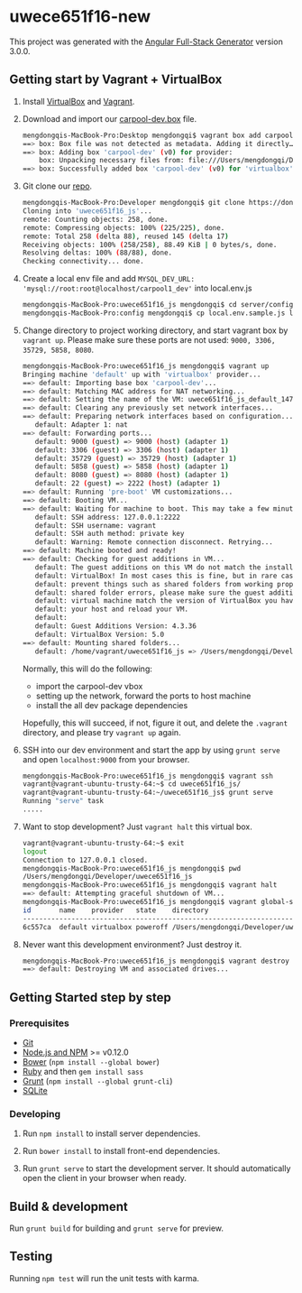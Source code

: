 # uwece651f16-new

This project was generated with the [Angular Full-Stack Generator](https://github.com/DaftMonk/generator-angular-fullstack) version 3.0.0.

## Getting start by Vagrant + VirtualBox
1.  Install [VirtualBox](https://www.virtualbox.org) and [Vagrant](https://www.vagrantup.com/).

2.  Download and import our [carpool-dev.box]() file. 
    
     ```bash
     mengdongqis-MacBook-Pro:Desktop mengdongqi$ vagrant box add carpool-dev carpool-dev.box -f
     ==> box: Box file was not detected as metadata. Adding it directly…
     ==> box: Adding box 'carpool-dev' (v0) for provider: 
         box: Unpacking necessary files from: file:///Users/mengdongqi/Desktop/carpool-dev.box
     ==> box: Successfully added box 'carpool-dev' (v0) for 'virtualbox'!
     ```

3.  Git clone our [repo](https://bitbucket.org/uwece651f16/uwece651f16_js). 
    
    ```bash
    mengdongqis-MacBook-Pro:Developer mengdongqi$ git clone https://dongqi_meng@bitbucket.org/uwece651f16/uwece651f16_js.git 
    Cloning into 'uwece651f16_js'...
    remote: Counting objects: 258, done.
    remote: Compressing objects: 100% (225/225), done.
    remote: Total 258 (delta 88), reused 145 (delta 17)
    Receiving objects: 100% (258/258), 88.49 KiB | 0 bytes/s, done.
    Resolving deltas: 100% (88/88), done.
    Checking connectivity... done.
    ```

4.  Create a local env file and add `MYSQL_DEV_URL: 'mysql://root:root@localhost/carpool1_dev'` into local.env.js

    ```bash
    mengdongqis-MacBook-Pro:uwece651f16_js mengdongqi$ cd server/config/
    mengdongqis-MacBook-Pro:config mengdongqi$ cp local.env.sample.js local.env.js  
    ```

5.  Change directory to project working directory, and start vagrant box by `vagrant up`. Please make sure these ports are not used: `9000, 3306, 35729, 5858, 8080`.             

    ```bash
    mengdongqis-MacBook-Pro:uwece651f16_js mengdongqi$ vagrant up 
    Bringing machine 'default' up with 'virtualbox' provider...
    ==> default: Importing base box 'carpool-dev'...
    ==> default: Matching MAC address for NAT networking...
    ==> default: Setting the name of the VM: uwece651f16_js_default_1476210577303_17584
    ==> default: Clearing any previously set network interfaces...
    ==> default: Preparing network interfaces based on configuration...
       default: Adapter 1: nat
    ==> default: Forwarding ports...
       default: 9000 (guest) => 9000 (host) (adapter 1)
       default: 3306 (guest) => 3306 (host) (adapter 1)
       default: 35729 (guest) => 35729 (host) (adapter 1)
       default: 5858 (guest) => 5858 (host) (adapter 1)
       default: 8080 (guest) => 8080 (host) (adapter 1)
       default: 22 (guest) => 2222 (host) (adapter 1)
    ==> default: Running 'pre-boot' VM customizations...
    ==> default: Booting VM...
    ==> default: Waiting for machine to boot. This may take a few minutes...
       default: SSH address: 127.0.0.1:2222
       default: SSH username: vagrant
       default: SSH auth method: private key
       default: Warning: Remote connection disconnect. Retrying...
    ==> default: Machine booted and ready!
    ==> default: Checking for guest additions in VM...
       default: The guest additions on this VM do not match the installed version of
       default: VirtualBox! In most cases this is fine, but in rare cases it can
       default: prevent things such as shared folders from working properly. If you see
       default: shared folder errors, please make sure the guest additions within the
       default: virtual machine match the version of VirtualBox you have installed on
       default: your host and reload your VM.
       default: 
       default: Guest Additions Version: 4.3.36
       default: VirtualBox Version: 5.0
    ==> default: Mounting shared folders...
       default: /home/vagrant/uwece651f16_js => /Users/mengdongqi/Developer/uwece651f16_js
    ```

    Normally, this will do the following:
     - import the carpool-dev vbox
     - setting up the network, forward the ports to host machine  
     - install the all dev package dependencies 
    
    Hopefully, this will succeed, if not, figure it out, and delete the `.vagrant` directory, and please try `vagrant up` again.

6.  SSH into our dev environment and start the app by using `grunt serve` and open `localhost:9000` from your browser. 

    ```bash
    mengdongqis-MacBook-Pro:uwece651f16_js mengdongqi$ vagrant ssh
    vagrant@vagrant-ubuntu-trusty-64:~$ cd uwece651f16_js/
    vagrant@vagrant-ubuntu-trusty-64:~/uwece651f16_js$ grunt serve
    Running "serve" task
    .....
    ```

7.  Want to stop development? Just `vagrant halt` this virtual box. 

    ```bash
    vagrant@vagrant-ubuntu-trusty-64:~$ exit
    logout
    Connection to 127.0.0.1 closed.
    mengdongqis-MacBook-Pro:uwece651f16_js mengdongqi$ pwd
    /Users/mengdongqi/Developer/uwece651f16_js
    mengdongqis-MacBook-Pro:uwece651f16_js mengdongqi$ vagrant halt
    ==> default: Attempting graceful shutdown of VM...
    mengdongqis-MacBook-Pro:uwece651f16_js mengdongqi$ vagrant global-status
    id       name    provider   state    directory                                  
    --------------------------------------------------------------------------------
    6c557ca  default virtualbox poweroff /Users/mengdongqi/Developer/uwece651f16_js 
    ```

8.  Never want this development environment? Just destroy it. 

    ```bash
    mengdongqis-MacBook-Pro:uwece651f16_js mengdongqi$ vagrant destroy 6c557ca -f 
    ==> default: Destroying VM and associated drives...
    ```

## Getting Started step by step

### Prerequisites

- [Git](https://git-scm.com/)
- [Node.js and NPM](nodejs.org) >= v0.12.0
- [Bower](bower.io) (`npm install --global bower`)
- [Ruby](https://www.ruby-lang.org) and then `gem install sass`
- [Grunt](http://gruntjs.com/) (`npm install --global grunt-cli`)
- [SQLite](https://www.sqlite.org/quickstart.html)

### Developing

1. Run `npm install` to install server dependencies.

2. Run `bower install` to install front-end dependencies.

3. Run `grunt serve` to start the development server. It should automatically open the client in your browser when ready.

## Build & development

Run `grunt build` for building and `grunt serve` for preview.

## Testing

Running `npm test` will run the unit tests with karma.
